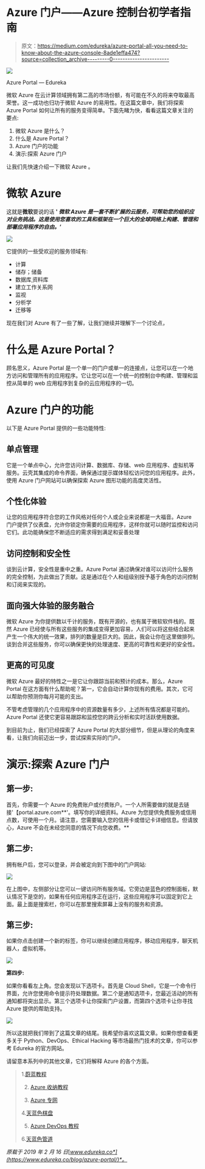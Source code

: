 # Azure 门户——Azure 控制台初学者指南

> 原文：<https://medium.com/edureka/azure-portal-all-you-need-to-know-about-the-azure-console-8ade1effa474?source=collection_archive---------0----------------------->

![](img/5c013a1de665a30021db1fea0add538e.png)

Azure Portal — Edureka

微软 Azure 在云计算领域拥有第二高的市场份额，有可能在不久的将来夺取最高荣誉。这一成功也归功于微软 Azure 的易用性。在这篇文章中，我们将探索 Azure Portal 如何让所有的服务变得简单。下面先睹为快，看看这篇文章关注的要点:

1.  微软 Azure 是什么？
2.  什么是 Azure Portal？
3.  Azure 门户的功能
4.  演示:探索 Azure 门户

让我们先快速介绍一下微软 Azure 。

# 微软 Azure

这就是**微软**要说的话 **' *微软 Azure 是一套不断扩展的云服务，可帮助您的组织应对业务挑战。这是使用您喜欢的工具和框架在一个巨大的全球网络上构建、管理和部署应用程序的自由。*’**

![](img/55e94a10607a04100bc5f8a1cc71267a.png)

它提供的一些受欢迎的服务领域有:

*   计算
*   储存；储备
*   数据库ˌ资料库
*   建立工作关系网
*   监视
*   分析学
*   迁移等

现在我们对 Azure 有了一些了解，让我们继续并理解下一个讨论点，

# 什么是 Azure Portal？

顾名思义，Azure Portal 是一个单一的门户或单一的连接点，让您可以在一个地方访问和管理所有的应用程序。它让您可以在一个统一的控制台中构建、管理和监控从简单的 web 应用程序到复杂的云应用程序的一切。

# Azure 门户的功能

以下是 Azure Portal 提供的一些功能特性:

## 单点管理

它是一个单点中心，允许您访问计算、数据库、存储、web 应用程序、虚拟机等服务。云壳其集成的命令界面，确保通过提示媒体轻松访问您的应用程序。此外，使用 Azure 门户网站可以确保探索 Azure 图形功能的高度灵活性。

## 个性化体验

让您的应用程序符合您的工作风格对任何个人或企业来说都是一大福音。Azure 门户提供了仪表盘，允许你锁定你需要的应用程序，这样你就可以随时监控和访问它们。此功能确保您不断适应的需求得到满足和妥善处理

## 访问控制和安全性

谈到云计算，安全性是重中之重。Azure Portal 通过确保对谁可以访问什么服务的完全控制，为此做出了贡献。这是通过在个人和组级别授予基于角色的访问控制和订阅来实现的。

## 面向强大体验的服务融合

微软 Azure 为你提供数以千计的服务，既有开源的，也有属于微软软件栈的。既然 Azure 已经使与所有这些服务的集成变得更加容易，人们可以将这些结合起来产生一个伟大的统一效果，排列的数量是巨大的。因此，我会让你在这里做排列。谈到合并这些服务，你可以确保更快的处理速度、更高的可靠性和更好的安全性。

## 更高的可见度

微软 Azure 最好的特性之一是它让你跟踪当前和预计的成本。那么，Azure Portal 在这方面有什么帮助呢？第一，它会自动计算你现有的费用。其次，它可以帮助你预测你每月可能的支出。

不管考虑管理的几个应用程序中的资源数量有多少，上述所有情况都是可能的。Azure Portal 还使它更容易跟踪和监控您的跨云分析和实时活跃使用数据。

到目前为止，我们已经探索了 Azure Portal 的大部分细节，但是从理论的角度来看，让我们向前迈出一步，尝试探索实际的门户。

# 演示:探索 Azure 门户

## **第一步:**

首先，你需要一个 Azure 的免费账户或付费账户。一个人所需要做的就是去链接'【portal.azure.com**'。填写你的详细资料。Azure 为您提供免费服务或信用点数，可使用一个月。请注意，您需要输入您的信用卡或借记卡详细信息。但请放心，Azure 不会在未经您同意的情况下向您收费。**

## **第二步:**

拥有帐户后，您可以登录，并会被定向到下图中的门户网站:

![](img/50c21410bb0d7891d73bc5b08e41a290.png)

在上图中，左侧部分让您可以一键访问所有服务域。它旁边是蓝色的控制面板，默认情况下是空的，如果有任何应用程序正在运行，这些应用程序可以固定到它上面。最上面是搜索栏，你可以在那里搜索屏幕上没有的服务和资源。

## **第三步:**

如果你点击创建一个新的标签，你可以继续创建应用程序，移动应用程序，聊天机器人，虚拟机等。

![](img/46f5c2306b1e7c8b1e0d0dc7f0dd5dca.png)

**第四步:**

如果你看看左上角。您会发现以下选项卡。首先是 Cloud Shell，它是一个命令行界面，允许您使用命令提示符处理数据。第二个是通知选项卡，您最近活动的所有通知都将突出显示。第三个选项卡让你探索门户设置，而第四个选项卡让你寻找 Azure 提供的帮助支持。

![](img/3eb0ffdea190f96ebed6541579289c18.png)

所以这就把我们带到了这篇文章的结尾。我希望你喜欢这篇文章。如果你想查看更多关于 Python、DevOps、Ethical Hacking 等市场最热门技术的文章，你可以参考 Edureka 的官方网站。

请留意本系列中的其他文章，它们将解释 Azure 的各个方面。

> 1.[蔚蓝教程](/edureka/azure-tutorial-5a97e30ee9a7)
> 
> 2. [Azure 收纳教程](/edureka/azure-storage-tutorial-an-introduction-to-azure-storage-dae8fd8f555c)
> 
> 3. [Azure 专网](/edureka/azure-virtual-network-securing-your-applications-using-vpc-744eba3aa5b1)
> 
> 4.[天蓝色棋盘](/edureka/azure-boards-ce093b2688bb)
> 
> 5. [Azure DevOps 教程](/edureka/azure-devops-cf755fb334ae)
> 
> 6.[天蓝色管道](/edureka/azure-pipelines-1faa653e4cff)

*原载于 2019 年 2 月 16 日*[*www.edureka.co*](https://www.edureka.co/blog/azure-portal/)*。*